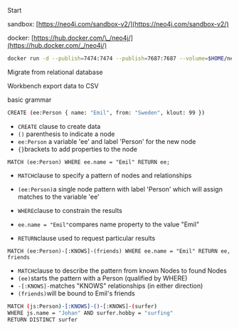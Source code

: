 Start

sandbox: [https://neo4j.com/sandbox-v2/](https://neo4j.com/sandbox-v2/)

docker: [https://hub.docker.com/\_/neo4j/](https://hub.docker.com/_/neo4j/)

```bash
docker run -d --publish=7474:7474 --publish=7687:7687 --volume=$HOME/neo4j/data:/data neo4j
```

Migrate from relational database

Workbench export data to CSV

basic grammar

```bash
CREATE (ee:Person { name: "Emil", from: "Sweden", klout: 99 })
```

* `CREATE` clause to create data
* `()` parenthesis to indicate a node
* `ee:Person` a variable 'ee' and label 'Person' for the new node
* `{}`brackets to add properties to the node

```
MATCH (ee:Person) WHERE ee.name = "Emil" RETURN ee;
```

* `MATCH`clause to specify a pattern of nodes and relationships

* `(ee:Person)`a single node pattern with label 'Person' which will assign matches to the variable 'ee'

* `WHERE`clause to constrain the results

* `ee.name = "Emil"`compares name property to the value "Emil"
* `RETURN`clause used to request particular results

```
MATCH (ee:Person)-[:KNOWS]-(friends) WHERE ee.name = "Emil" RETURN ee, friends
```

* `MATCH`clause to describe the pattern from known Nodes to found Nodes
* `(ee)`starts the pattern with a Person \(qualified by WHERE\)
* `-[:KNOWS]-`matches "KNOWS" relationships \(in either direction\)
* `(friends)`will be bound to Emil's friends

```bash
MATCH (js:Person)-[:KNOWS]-()-[:KNOWS]-(surfer)
WHERE js.name = "Johan" AND surfer.hobby = "surfing"
RETURN DISTINCT surfer
```




